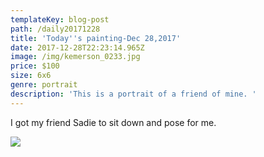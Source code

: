 ```yaml
---
templateKey: blog-post
path: /daily20171228
title: 'Today''s painting-Dec 28,2017'
date: 2017-12-28T22:23:14.965Z
image: /img/kemerson_0233.jpg
price: $100
size: 6x6
genre: portrait
description: 'This is a portrait of a friend of mine. '
---
```

I got my friend Sadie to sit down and pose for me.

![](/img/kemerson_0233.jpg)
